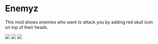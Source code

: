 # Enemyz
This mod shows enemies who want to attack you by adding red skull icon on top of their heads.

<a href="https://www.curseforge.com/minecraft/mc-mods/enemyz"><img src="http://cf.way2muchnoise.eu/all_332668_downloads.svg" /></a> <a href="https://www.curseforge.com/minecraft/mc-mods/enemyz"><img src="https://cf.way2muchnoise.eu/versions/For%20MC_332668_all.svg" /></a> <a href="https://www.curseforge.com/minecraft/mc-mods/enemyz"><img src="https://cf.way2muchnoise.eu/packs/332668.svg" /></a>
